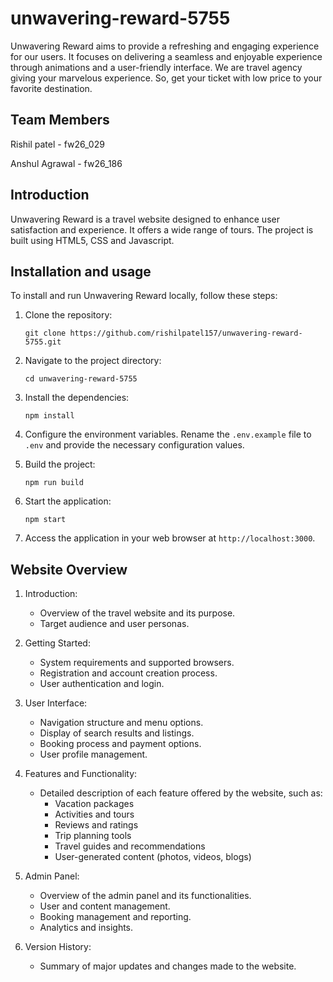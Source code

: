 # unwavering-reward-5755
Unwavering Reward aims to provide a refreshing and engaging experience for our users. It focuses on delivering a seamless and enjoyable experience through animations and a user-friendly interface.
We are travel agency giving your marvelous experience. So, get
your ticket with low price to your favorite destination.

## Team Members 

Rishil patel -  fw26_029

Anshul Agrawal -   fw26_186

## Introduction

Unwavering Reward is a travel website designed to enhance user satisfaction and experience. It offers a wide range of tours. The project is built using HTML5, CSS and Javascript.


## Installation and usage 

To install and run Unwavering Reward locally, follow these steps:

1. Clone the repository:

   ```shell
   git clone https://github.com/rishilpatel157/unwavering-reward-5755.git
   ```

2. Navigate to the project directory:

   ```shell
   cd unwavering-reward-5755
   ```

3. Install the dependencies:

   ```shell
   npm install
   ```

4. Configure the environment variables. Rename the `.env.example` file to `.env` and provide the necessary configuration values.

5. Build the project:

   ```shell
   npm run build
   ```

6. Start the application:

   ```shell
   npm start
   ```

7. Access the application in your web browser at `http://localhost:3000`.

## Website Overview


1. Introduction:
   - Overview of the travel website and its purpose.
   - Target audience and user personas.

2. Getting Started:
   - System requirements and supported browsers.
   - Registration and account creation process.
   - User authentication and login.

3. User Interface:
   - Navigation structure and menu options.
   - Display of search results and listings.
   - Booking process and payment options.
   - User profile management.

4. Features and Functionality:
   - Detailed description of each feature offered by the website, such as:
     - Vacation packages
     - Activities and tours
     - Reviews and ratings
     - Trip planning tools
     - Travel guides and recommendations
     - User-generated content (photos, videos, blogs)
  
5. Admin Panel:
   - Overview of the admin panel and its functionalities.
   - User and content management.
   - Booking management and reporting.
   - Analytics and insights.


6. Version History:
    - Summary of major updates and changes made to the website.









